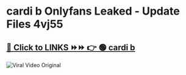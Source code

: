 
 # cardi b Onlyfans Leaked - Update Files 4vj55

## <h2><a href="https://clipsfans.com/cardi_b&ref=git">🔗 Click to LINKS ⏩⏩ 👉 🟢 cardi b </a></h2>

<a href="https://clipsfans.com/cardi_b&ref=git" rel="nofollow" data-target="animated-image.originalLink"><img src="https://i.ibb.co.com/xMMVF88/686577567.gif" alt="Viral Video Original" style="max-width: 100%; display: inline-block;" data-target="animated-image.originalImage"></a>

